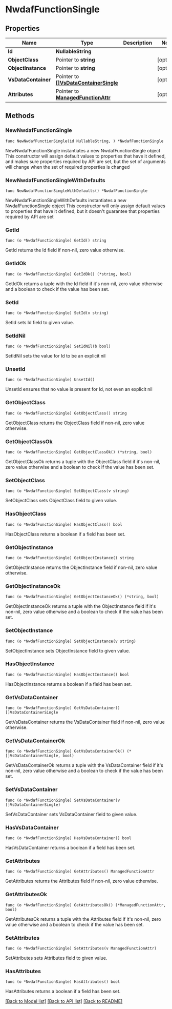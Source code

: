 # NwdafFunctionSingle

## Properties

Name | Type | Description | Notes
------------ | ------------- | ------------- | -------------
**Id** | **NullableString** |  | 
**ObjectClass** | Pointer to **string** |  | [optional] 
**ObjectInstance** | Pointer to **string** |  | [optional] 
**VsDataContainer** | Pointer to [**[]VsDataContainerSingle**](VsDataContainerSingle.md) |  | [optional] 
**Attributes** | Pointer to [**ManagedFunctionAttr**](ManagedFunction-Attr.md) |  | [optional] 

## Methods

### NewNwdafFunctionSingle

`func NewNwdafFunctionSingle(id NullableString, ) *NwdafFunctionSingle`

NewNwdafFunctionSingle instantiates a new NwdafFunctionSingle object
This constructor will assign default values to properties that have it defined,
and makes sure properties required by API are set, but the set of arguments
will change when the set of required properties is changed

### NewNwdafFunctionSingleWithDefaults

`func NewNwdafFunctionSingleWithDefaults() *NwdafFunctionSingle`

NewNwdafFunctionSingleWithDefaults instantiates a new NwdafFunctionSingle object
This constructor will only assign default values to properties that have it defined,
but it doesn't guarantee that properties required by API are set

### GetId

`func (o *NwdafFunctionSingle) GetId() string`

GetId returns the Id field if non-nil, zero value otherwise.

### GetIdOk

`func (o *NwdafFunctionSingle) GetIdOk() (*string, bool)`

GetIdOk returns a tuple with the Id field if it's non-nil, zero value otherwise
and a boolean to check if the value has been set.

### SetId

`func (o *NwdafFunctionSingle) SetId(v string)`

SetId sets Id field to given value.


### SetIdNil

`func (o *NwdafFunctionSingle) SetIdNil(b bool)`

 SetIdNil sets the value for Id to be an explicit nil

### UnsetId
`func (o *NwdafFunctionSingle) UnsetId()`

UnsetId ensures that no value is present for Id, not even an explicit nil
### GetObjectClass

`func (o *NwdafFunctionSingle) GetObjectClass() string`

GetObjectClass returns the ObjectClass field if non-nil, zero value otherwise.

### GetObjectClassOk

`func (o *NwdafFunctionSingle) GetObjectClassOk() (*string, bool)`

GetObjectClassOk returns a tuple with the ObjectClass field if it's non-nil, zero value otherwise
and a boolean to check if the value has been set.

### SetObjectClass

`func (o *NwdafFunctionSingle) SetObjectClass(v string)`

SetObjectClass sets ObjectClass field to given value.

### HasObjectClass

`func (o *NwdafFunctionSingle) HasObjectClass() bool`

HasObjectClass returns a boolean if a field has been set.

### GetObjectInstance

`func (o *NwdafFunctionSingle) GetObjectInstance() string`

GetObjectInstance returns the ObjectInstance field if non-nil, zero value otherwise.

### GetObjectInstanceOk

`func (o *NwdafFunctionSingle) GetObjectInstanceOk() (*string, bool)`

GetObjectInstanceOk returns a tuple with the ObjectInstance field if it's non-nil, zero value otherwise
and a boolean to check if the value has been set.

### SetObjectInstance

`func (o *NwdafFunctionSingle) SetObjectInstance(v string)`

SetObjectInstance sets ObjectInstance field to given value.

### HasObjectInstance

`func (o *NwdafFunctionSingle) HasObjectInstance() bool`

HasObjectInstance returns a boolean if a field has been set.

### GetVsDataContainer

`func (o *NwdafFunctionSingle) GetVsDataContainer() []VsDataContainerSingle`

GetVsDataContainer returns the VsDataContainer field if non-nil, zero value otherwise.

### GetVsDataContainerOk

`func (o *NwdafFunctionSingle) GetVsDataContainerOk() (*[]VsDataContainerSingle, bool)`

GetVsDataContainerOk returns a tuple with the VsDataContainer field if it's non-nil, zero value otherwise
and a boolean to check if the value has been set.

### SetVsDataContainer

`func (o *NwdafFunctionSingle) SetVsDataContainer(v []VsDataContainerSingle)`

SetVsDataContainer sets VsDataContainer field to given value.

### HasVsDataContainer

`func (o *NwdafFunctionSingle) HasVsDataContainer() bool`

HasVsDataContainer returns a boolean if a field has been set.

### GetAttributes

`func (o *NwdafFunctionSingle) GetAttributes() ManagedFunctionAttr`

GetAttributes returns the Attributes field if non-nil, zero value otherwise.

### GetAttributesOk

`func (o *NwdafFunctionSingle) GetAttributesOk() (*ManagedFunctionAttr, bool)`

GetAttributesOk returns a tuple with the Attributes field if it's non-nil, zero value otherwise
and a boolean to check if the value has been set.

### SetAttributes

`func (o *NwdafFunctionSingle) SetAttributes(v ManagedFunctionAttr)`

SetAttributes sets Attributes field to given value.

### HasAttributes

`func (o *NwdafFunctionSingle) HasAttributes() bool`

HasAttributes returns a boolean if a field has been set.


[[Back to Model list]](../README.md#documentation-for-models) [[Back to API list]](../README.md#documentation-for-api-endpoints) [[Back to README]](../README.md)


